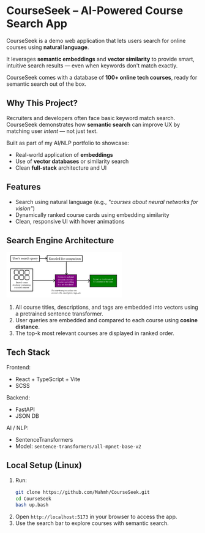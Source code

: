 # CourseSeek – AI-Powered Course Search App
CourseSeek is a demo web application that lets users search for online courses using **natural language**.

It leverages **semantic embeddings** and **vector similarity** to provide smart, intuitive search results — even when keywords don't match exactly.

CourseSeek comes with a database of **100+ online tech courses**, ready for semantic search out of the box.

## Why This Project?
Recruiters and developers often face basic keyword match search. CourseSeek demonstrates how **semantic search** can improve UX by matching user *intent* — not just text.

Built as part of my AI/NLP portfolio to showcase:
- Real-world application of **embeddings**
- Use of **vector databases** or similarity search
- Clean **full-stack** architecture and UI

## Features
- Search using natural language (e.g., *"courses about neural networks for vision"*)
- Dynamically ranked course cards using embedding similarity
- Clean, responsive UI with hover animations

## Search Engine Architecture
<img src='./search_engine.png' alt='Search Engine Architecture' width='60%'>

1. All course titles, descriptions, and tags are embedded into vectors using a pretrained sentence transformer.
2. User queries are embedded and compared to each course using **cosine distance**.
3. The top-k most relevant courses are displayed in ranked order.

## Tech Stack
Frontend:
- React + TypeScript + Vite
- SCSS

Backend:
- FastAPI
- JSON DB

AI / NLP:
- SentenceTransformers
- Model: `sentence-transformers/all-mpnet-base-v2`

## Local Setup (Linux)
1. Run:
    ```bash
    git clone https://github.com/Mahmh/CourseSeek.git
    cd CourseSeek
    bash up.bash
    ```
2. Open `http://localhost:5173` in your browser to access the app.
3. Use the search bar to explore courses with semantic search.